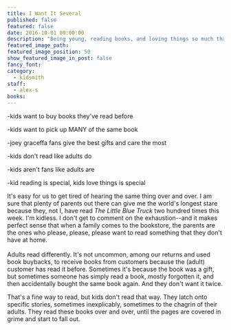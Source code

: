```yaml
---
title: I Want It Several
published: false
featured: false
date: 2016-10-01 09:00:00
description: "Being young, reading books, and loving things so much that all isn't enough."
featured_image_path:
featured_image_position: 50
show_featured_image_in_post: false
fancy_font:
category:
  - kidsmith
staff:
  - alex-s
books:
---
```



-kids want to buy books they've read before

-kids want to pick up MANY of the same book

-joey graceffa fans give the best gifts and care the most

-kids don't read like adults do

-kids aren't fans like adults are

-kid reading is special, kids love things is special

It's easy for us to get tired of hearing the same thing over and over. I am sure that plenty of parents out there can give me the world's longest stare because they, not I, have read *The Little Blue Truck* two hundred times this week. I'm kidless. I don't get to comment on the exhaustion--and it makes perfect sense that when a family comes to the bookstore, the parents are the ones who please, please, please want to read something that they don't have at home.
<br>
<br>Adults read differently. It's not uncommon, among our returns and used book buybacks, to receive books from customers because the (adult) customer has read it before. Sometimes it's because the book was a gift, but sometimes someone has simply read a book, mostly forgotten it, and then accidentally bought the same book again. And they don't want it twice.

That's a fine way to read, but kids don't read that way. They latch onto specific stories, sometimes inexplicably, sometimes to the chagrin of their adults. They read these books over and over, until the pages are covered in grime and start to fall out.